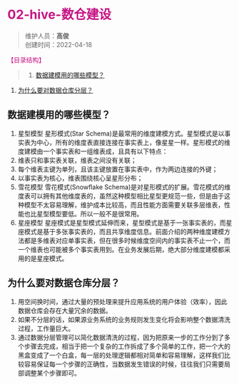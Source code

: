 # <font color=#C71585>02-hive-数仓建设</font>
>维护人员：**高俊**  
>创建时间：2022-04-18

<font color=#C71585>【目录结构】</font>   

>1. [数据建模用的哪些模型？](#数据建模用的哪些模型？ "数据建模用的哪些模型？")
1. [为什么要对数据仓库分层？](#为什么要对数据仓库分层？ "为什么要对数据仓库分层？")

## 数据建模用的哪些模型？
1. 星型模型
星形模式(Star Schema)是最常用的维度建模方式。星型模式是以事实表为中心，所有的维度表直接连接在事实表上，像星星一样。星形模式的维度建模由一个事实表和一组维表成，且具有以下特点：
  1. 维表只和事实表关联，维表之间没有关联；
  1. 每个维表主键为单列，且该主键放置在事实表中，作为两边连接的外键；
  1.  以事实表为核心，维表围绕核心呈星形分布；
1. 雪花模型
雪花模式(Snowflake Schema)是对星形模式的扩展。雪花模式的维度表可以拥有其他维度表的，虽然这种模型相比星型更规范一些，但是由于这种模型不太容易理解，维护成本比较高，而且性能方面需要关联多层维表，性能也比星型模型要低。所以一般不是很常用。
1. 星座模型
星座模式是星型模式延伸而来，星型模式是基于一张事实表的，而星座模式是基于多张事实表的，而且共享维度信息。前面介绍的两种维度建模方法都是多维表对应单事实表，但在很多时候维度空间内的事实表不止一个，而一个维表也可能被多个事实表用到。在业务发展后期，绝大部分维度建模都采用的是星座模式。

## 为什么要对数据仓库分层？
1. 用空间换时间，通过大量的预处理来提升应用系统的用户体验（效率），因此数据仓库会存在大量冗余的数据。
1. 如果不分层的话，如果源业务系统的业务规则发生变化将会影响整个数据清洗过程，工作量巨大。
1. 通过数据分层管理可以简化数据清洗的过程，因为把原来一步的工作分到了多个步骤去完成，相当于把一个复杂的工作拆成了多个简单的工作，把一个大的黑盒变成了一个白盒，每一层的处理逻辑都相对简单和容易理解，这样我们比较容易保证每一个步骤的正确性，当数据发生错误的时候，往往我们只需要局部调整某个步骤即可。
